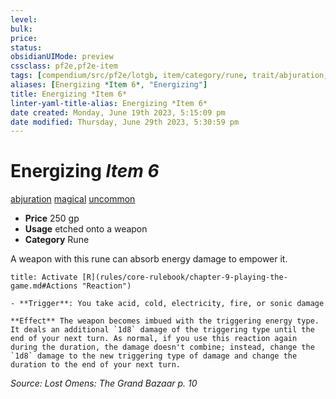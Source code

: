 ```yaml
---
level:
bulk:
price:
status:
obsidianUIMode: preview
cssclass: pf2e,pf2e-item
tags: [compendium/src/pf2e/lotgb, item/category/rune, trait/abjuration, trait/magical, trait/uncommon]
aliases: [Energizing *Item 6*, "Energizing"]
title: Energizing *Item 6*
linter-yaml-title-alias: Energizing *Item 6*
date created: Monday, June 19th 2023, 5:15:09 pm
date modified: Thursday, June 29th 2023, 5:30:59 pm
---
```


# Energizing *Item 6*

[abjuration](rules/traits/abjuration.md) [magical](rules/traits/magical.md) [uncommon](rules/traits/uncommon.md)  

- **Price** 250 gp
- **Usage** etched onto a weapon
- **Category** Rune

A weapon with this rune can absorb energy damage to empower it.

```ad-embed-ability
title: Activate [R](rules/core-rulebook/chapter-9-playing-the-game.md#Actions "Reaction")

- **Trigger**: You take acid, cold, electricity, fire, or sonic damage

**Effect** The weapon becomes imbued with the triggering energy type. It deals an additional `1d8` damage of the triggering type until the end of your next turn. As normal, if you use this reaction again during the duration, the damage doesn't combine; instead, change the `1d8` damage to the new triggering type of damage and change the duration to the end of your next turn.
```

*Source: Lost Omens: The Grand Bazaar p. 10*
